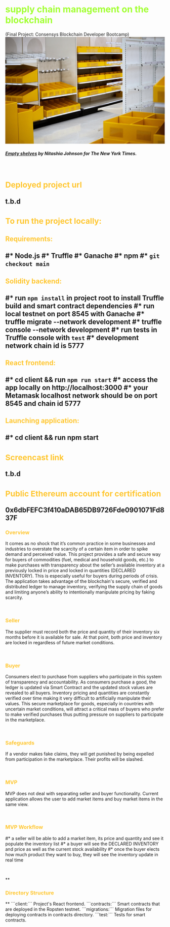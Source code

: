
**<h1 style="color:#A2FF33">supply chain management on the blockchain</h1>**
(Final Project: Consensys Blockchain Developer Bootcamp)
<img src="assets/00Shortages-1-superJumbo.jpeg" alt="Empty Shelves at Target" width="700"/> <br><h5>
 *[Empty shelves](https://www.nytimes.com/2021/06/01/business/coronavirus-global-shortages.html) by Nitashia Johnson for The New York Times.* </h5></br>   

**<h3 style="color:#FFC733">Deployed project url</h3>** 
t.b.d
---
**<h3 style="color:#FFC733">To run the project locally:</h3>** 
**<h4 style="color:#FFC733">Requirements:</h4>** 
#* Node.js 
#* Truffle 
#* Ganache
#* npm
#* ```git checkout main```
---  
**<h4 style="color:#FFC733">Solidity backend:</h4>** 
#* run ```npm install``` in project root to install Truffle build and smart contract dependencies
#* run local testnet on port 8545 with Ganache
#* truffle migrate --network development
#* truffle console --network development
#* run tests in Truffle console with ```test```
#* development network chain id is 5777
---
**<h4 style="color:#FFC733">React frontend:</h4>** 
#* cd client && run ```npm run start```
#* access the app locally on http://localhost:3000
#* your Metamask localhost network should be on port 8545 and chain id 5777
--- 
**<h4 style="color:#FFC733">Launching application:</h4>** 
#* cd client && run npm start
---
**<h3 style="color:#FFC733">Screencast link</h3>** 
t.b.d
---
**<h3 style="color:#FFC733">Public Ethereum account for certification</h3>** 
0x6dbFEFC3f410aDAB65DB9726Fde0901071Fd837F
---
**<h3 style="color:#FFC733">Overview</h3>** 
It comes as no shock that it’s common practice in some businesses and industries to overstate the scarcity of a certain item in order to spike demand and perceived value. This project provides a safe and secure way for buyers of commodities (fuel, medical and household goods, etc.) to make purchases with transparency about the seller’s available inventory at a previously locked in price and locked in quantities (DECLARED INVENTORY). This is especially useful for buyers during periods of crisis. The application takes  advantage of the blockchain's secure, verified and distributed ledger to manage inventory, verifying the supply chain of goods and limiting anyone’s ability to intentionally manipulate pricing by faking scarcity.       
<p>&nbsp;</p> 

**<h3 style="color:#FFC733">Seller</h3>** 
The supplier must record both the price and quantity of their inventory six months before it is available for sale. At that point, both price and inventory are locked in regardless of future market conditions. 
<p>&nbsp;</p> 

**<h3 style="color:#FFC733">Buyer</h3>** 
Consumers elect to purchase from suppliers who participate in this system of transparency and accountability. As consumers purchase a good, the ledger is updated via Smart Contract and the updated stock values are revealed to all buyers. Inventory pricing and quantities are constantly verified over time making it very difficult to artificially manipulate their values. This secure marketplace for goods, especially in countries with uncertain market conditions, will attract a critical mass of buyers who prefer to make verified purchases thus putting pressure on suppliers to participate in the marketplace.   
<p>&nbsp;</p> 

**<h3 style="color:#FFC733">Safeguards</h3>** 
If a vendor makes fake claims, they will get punished by being expelled from participation in the marketplace. Their profits will be slashed.          
<p>&nbsp;</p> 

**<h3 style="color:#FFC733">MVP</h3>** 
MVP does not deal with separating seller and buyer functionality. Current application allows the user to add market items and buy market items in the same view.   
<p>&nbsp;</p> 

**<h3 style="color:#FFC733">MVP Workflow</h3>** 
#* a seller will be able to add a market item, its price and quantity and see it populate the inventory list
#* a buyer will see the DECLARED INVENTORY and price as well as the current stock availability 
#* once the buyer elects how much product they want to buy, they will see the inventory update in real time

<p>&nbsp;</p> 
**<h3 style="color:#FFC733">Directory Structure</h3>** 
 ```client:``` Project's React frontend.
 ```contracts:``` Smart contracts that are deployed in the Ropsten testnet.
 ```migrations:``` Migration files for deploying contracts in contracts directory.
 ```test:``` Tests for smart contracts.
<p>&nbsp;</p> 








